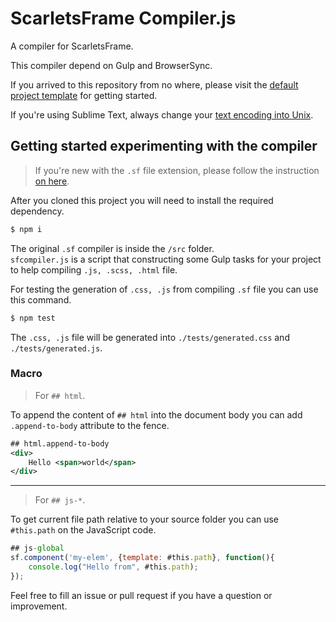 # ScarletsFrame Compiler.js
A compiler for ScarletsFrame.

This compiler depend on Gulp and BrowserSync.

If you arrived to this repository from no where, please visit the [default project template](https://github.com/StefansArya/scarletsframe-default) for getting started.

If you're using Sublime Text, always change your [text encoding into Unix](https://stackoverflow.com/a/58191795/6563200).

## Getting started experimenting with the compiler
> If you're new with the `.sf` file extension, please follow the instruction [on here](https://github.com/StefansArya/scarletsframe-compiler/tree/master/syntax-highlighter).

After you cloned this project you will need to install the required dependency.

```sh
$ npm i
```

The original `.sf` compiler is inside the `/src` folder.<br>
`sfcompiler.js` is a script that constructing some Gulp tasks for your project to help compiling `.js, .scss, .html` file.

For testing the generation of `.css, .js` from compiling `.sf` file you can use this command.
```sh
$ npm test
```

The `.css, .js` file will be generated into `./tests/generated.css` and `./tests/generated.js`.

### Macro
> For `## html`.

To append the content of `## html` into the document body you can add `.append-to-body` attribute to the fence.

```xml
## html.append-to-body
<div>
	Hello <span>world</span>
</div>
```

---

> For `## js-*`.

To get current file path relative to your source folder you can use `#this.path` on the JavaScript code.

```js
## js-global
sf.component('my-elem', {template: #this.path}, function(){
	console.log("Hello from", #this.path);
});
```

Feel free to fill an issue or pull request if you have a question or improvement.
